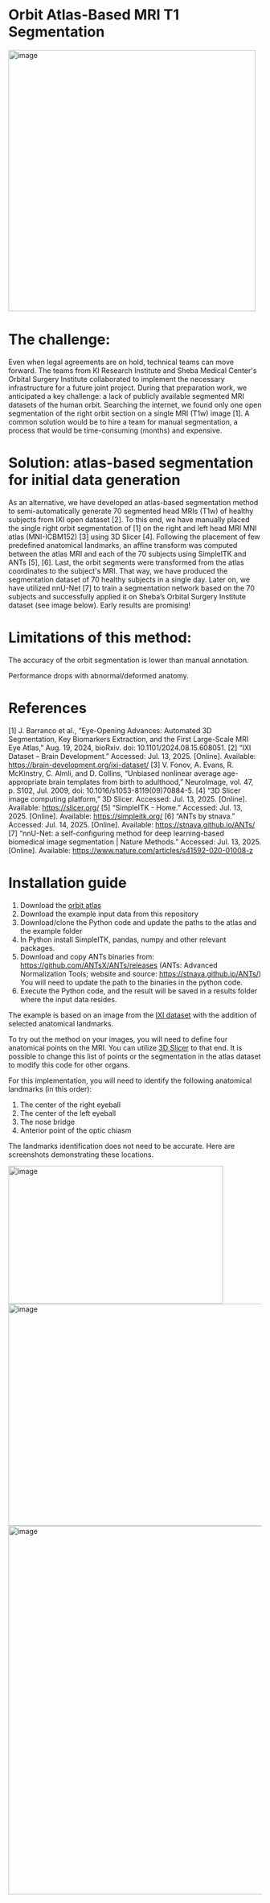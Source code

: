 # Orbit Atlas-Based MRI T1 Segmentation

<img width="492" height="519" alt="image" src="https://github.com/user-attachments/assets/a7a11ba6-c348-46e2-8c91-ce2d4576c4d3" />

# The challenge:
Even when legal agreements are on hold, technical teams can move forward. The teams from KI Research Institute and Sheba Medical Center's Orbital Surgery Institute collaborated to implement the necessary infrastructure for a future joint project. During that preparation work, we anticipated a key challenge: a lack of publicly available segmented MRI datasets of the human orbit. Searching the internet, we found only one open segmentation of the right orbit section on a single MRI (T1w) image [1]. A common solution would be to hire a team for manual segmentation, a process that would be time-consuming (months) and expensive.

# Solution: atlas-based segmentation for initial data generation
As an alternative, we have developed an atlas-based segmentation method to semi-automatically generate 70 segmented head MRIs (T1w) of healthy subjects from IXI open dataset [2]. To this end, we have manually placed the single right orbit segmentation of [1] on the right and left head MRI MNI atlas (MNI-ICBM152) [3] using 3D Slicer [4]. Following the placement of few predefined anatomical landmarks, an affine transform was computed between the atlas MRI and each of the 70 subjects using SimpleITK and ANTs [5], [6]. Last, the orbit segments were transformed from the atlas coordinates to the subject's MRI. That way, we have produced the segmentation dataset of 70 healthy subjects in a single day. Later on, we have utilized nnU-Net [7] to train a segmentation network based on the 70 subjects and successfully applied it on Sheba’s Orbital Surgery Institute dataset (see image below). Early results are promising!

# Limitations of this method:

The accuracy of the orbit segmentation is lower than manual annotation. 

Performance drops with abnormal/deformed anatomy.

# References
[1]	J. Barranco et al., “Eye-Opening Advances: Automated 3D Segmentation, Key Biomarkers Extraction, and the First Large-Scale MRI Eye Atlas,” Aug. 19, 2024, bioRxiv. doi: 10.1101/2024.08.15.608051.
[2]	“IXI Dataset – Brain Development.” Accessed: Jul. 13, 2025. [Online]. Available: https://brain-development.org/ixi-dataset/
[3]	V. Fonov, A. Evans, R. McKinstry, C. Almli, and D. Collins, “Unbiased nonlinear average age-appropriate brain templates from birth to adulthood,” NeuroImage, vol. 47, p. S102, Jul. 2009, doi: 10.1016/s1053-8119(09)70884-5.
[4]	“3D Slicer image computing platform,” 3D Slicer. Accessed: Jul. 13, 2025. [Online]. Available: https://slicer.org/
[5]	“SimpleITK - Home.” Accessed: Jul. 13, 2025. [Online]. Available: https://simpleitk.org/
[6]	“ANTs by stnava.” Accessed: Jul. 14, 2025. [Online]. Available: https://stnava.github.io/ANTs/
[7]	“nnU-Net: a self-configuring method for deep learning-based biomedical image segmentation | Nature Methods.” Accessed: Jul. 13, 2025. [Online]. Available: https://www.nature.com/articles/s41592-020-01008-z



# Installation guide
1. Download the [orbit atlas](https://drive.google.com/file/d/1nNXVWC9WTn4dlnc7vPMJXNI4aNc8lFc_/view?usp=sharing)
2. Download the example input data from this repository
3. Download/clone the Python code and update the paths to the atlas and the example folder
4. In Python install SimpleITK, pandas, numpy and other relevant packages.
5. Download and copy ANTs binaries from: https://github.com/ANTsX/ANTs/releases
   (ANTs: Advanced Normalization Tools; website and source: https://stnava.github.io/ANTs/)
   You will need to update the path to the binaries in the python code.
7. Execute the Python code, and the result will be saved in a results folder where the input data resides.

The example is based on an image from the [IXI dataset](https://brain-development.org/ixi-dataset/)  with the addition of selected anatomical landmarks.

To try out the method on your images, you will need to define four anatomical points on the MRI. 
You can utilize [3D Slicer](https://www.slicer.org/) to that end. 
It is possible to change this list of points or the segmentation in the atlas dataset to modify this code for other organs.

For this implementation, you will need to identify the following anatomical landmarks (in this order):
1. The center of the right eyeball
2. The center of the left eyeball
3. The nose bridge
4. Anterior point of the optic chiasm

The landmarks identification does not need to be accurate.
Here are screenshots demonstrating these locations.


<img width="427" height="274" alt="image" src="https://github.com/user-attachments/assets/d868f283-fc9b-4a0b-9030-3e11f31bd7f8" />
<img width="966" height="441" alt="image" src="https://github.com/user-attachments/assets/a8650ef2-ceeb-4275-869a-418398a1ffbf" />
<img width="954" height="732" alt="image" src="https://github.com/user-attachments/assets/d732071f-ce3a-4135-aa90-289e24da8231" />

